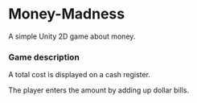 # Money-Madness

A simple Unity 2D game about money.

### Game description
A total cost is displayed on a cash register.

The player enters the amount by adding up dollar bills.
